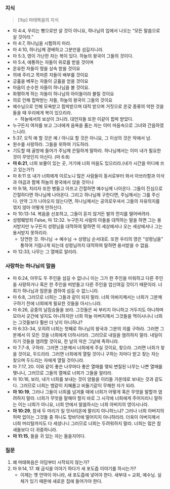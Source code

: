 ### 지식
> [!tip] 마태복음의 지식
- 마 4:4, 우리는 빵으로만 살 것이 아니요, 하나님의 입에서 나오는 “모든 말씀으로 살 것이라.”
- 마 4:7, 하나님을 시험하지 마라.
- 마 4:10, 하나님께 경배하고 그분만을 섬길지니라.
- 마 5:3, 영이 가난한 자는 복이 있다. 하늘의 왕국이 그들의 것이다.
- 마 5:4, 애통하는 자들이 위로를 받을 것이며
- 온유한 자들이 땅을 상속 받을 것이요
- 의에 주리고 목마른 자들이 배부를 것이요
- 긍휼을 베푸는 자들이 긍휼을 얻을 것이요
- 마음이 순수한 자들이 하나님을 볼 것이요.
- 화평하게 하는 자들이 하나님의 아이들이라 불릴 것이요
- 의로 인해 핍박받는 자들, 하늘의 왕국이 그들의 것이요
- 예수님으로 인해 모욕받고 핍박받으며 대적 받으며 거짓으로 온갖 종류의 악한 것을 들을 때 우리에게 복이 있으리라.
	- 하늘에서의 보상이 크니라. 대언자들 또한 이같이 핍박 받았다.
- 누구든지 여자를 보고 그녀에게 음욕을 품는 자는 이미 마음속으로 그녀와 간음하였느니라.
- 5:37, 오직 예 할 것은 예 / 아니요 할 것은 아니요, 그 이상의 것은 악에서 남.
- 원수를 사랑하라. 그들을 위하여 기도하라. 
- 기도할 때 골방에 들어가 주님께 은밀하게 말하라. 하나님께서는 이미 내가 필요한 것이 무엇인지 아신다. (마 6:8)
- **마 6:21**, 너희 보물이 있는 곳, 거기에 너희 마음도 있으리라.(내가 시간을 어디에 쓰고 있는가?)
- 마 8:11 또 내가 너희에게 이르노니 많은 사람들이 동서로부터 와서 아브라함과 이삭과 야곱과 함께 하늘의 왕국에서 앉을 것이나
- 마 9:18, 치리자 또한 병들고 아프고 간절하면 예수님께 나아온다. 그들이 진심으로 간절하다면 하나님께 나아온다. 그리고 하나님께 구한다면, 주님께서는 그를 주신다. 만약 그가 나아오지 않는다면, 하나님께서는 공의로우셔서 그들의 자유의지를 꺾지 않아 어떻게 안하신다.
- 마 10:13-14. 복음을 선포하고, 그들이 듣지 않거든 발의 먼지를 떨어버려라.
- 성령훼방죄 False, 마 12:32. 누구든지 사람의 아들을 대적하는 말을 하면 그는 용서받지만 누구든지 성령님을 대적하여 말하면 이 세상에서나 오는 세상에서나 그는 용서받지 못하리라.
	- 당연한 것. 하나님 → 예수님 → 성령님 순서대로. 또한 우리의 영은 “성령님을” 통하여 거듭나게 되는데 성령님까지 대적하여 말하면 용서받을 수 없음.
- 마 12:33, 나무는 그 열매로 알리라.

### 사랑하는 하나님의 말씀
- 마 6:24, 아무도 두 주인을 섬길 수 없나니 이는 그가 한 주인을 미워하고 다른 주인을 사랑하거나 혹은 한 주인을 떠받들고 다른 주인을 업신여길 것이기 때문이라. 너희가 하나님과 맘몬을 겸하여 섬길 수 없느니라.
- 마 6:8, 그러므로 너희는 그들과 같이 되지 말라. 너희 아바지께서는 너희가 그분께 구하기 전에 너희에게 필요한 것들을 아시느니라.
- 마 6:26, 공중의 날짐승들을 보라. 그것들은 씨 부리지 아니하고 거두지도 아니하며 모아서 곳간에 넣지도 아니하지만 너희 하늘 아버지께서 그것들을 먹이시나니 너희는 그것들보다 훨씬 더 낫지 아니하냐?
- 마 6:33-34, 오히려 너희는 첫째로 하나님의 왕국과 그분의 의를 구하라. 그러면 그분께서 이 모든 것을 너희에게 더하시리라. 그러므로 내일을 염려하지 말라. 내일이 자기 것들을 염려할 것이요, 한 날의 악은 그날에 족하니라.
- 마 7:7-8, 구하라. 그러면 그분께서 너희에게 주실 것이요, 찾으라. 그러면 너희가 찾을 것이요, 두드리라. 그러면 너희에게 열릴 것이니 구하는 자마다 받고 찾는 자는 찾으며 두드리는 자에게 열릴 것이니라.
- 마 7:17, 20. 이와 같이 좋은 나무마다 좋은 열매를 맺되 변질된 나무는 나쁜 열매를 맺나니, 그러므로 그들의 열매로 너희가 그들을 알리라.
- 마 10:16, 보라, 내가 너희를 보내는 것이 양들을 이리들 가운데로 보내는 것과 같도다. 그러므로 너희는 뱀같이 지혜롭고 비둘기같이 무해한 자가 되라. 
- **마 10:19**, 그러나 그들이 너희를 넘겨줄 때에 너희가 어떻게 혹은 무엇을 말할까 염려하지 말라. 너희가 무엇을 말해야 할지 바로 그 시각에 너희에게 주어지리니 말하는 이는 너희가 아니요, 너희 안에서 말씀하시는 너희 아버지의 영이시나라.
- **마 10:29**, 참새 두 마리가 일 앗사리온에 팔리지 아니하느냐? 그러나 너희 아버지의 허락 없이는 그것들 중 하나도 땅바닥에 떨어지지 아니하리라. 더욱이 아버지께서 너희 머리털까지도 다 세셨나니 그러므로 너희는 두려워하지 말라. 너희는 많은 참새들보다 더 귀중하니라. 
- **마 11:15**, 들을 귀 있는 자는 들을지어다.
### 질문
1. 왜 마태복음은 아담부터 시작되지 않는가?
2. 마 9:14, 17. 왜 금식을 이야기 하다가 새 포도즙 이야기를 하시는가?
	- 이제는 옛 언약이 아니라, 새 포도즙에 넣어야 한다. 새부대 = 교회, 예수님. 실체가 있기 때문에 새로운 집에 들어가야 한다. 